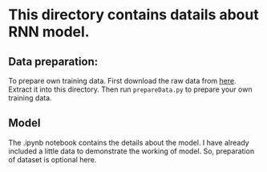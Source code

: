# This directory contains datails about RNN model. 

## Data preparation:
To prepare own training data. First download the raw data from [here](https://drive.google.com/open?id=11o_KP61tjHDA8X9s54wdOoYWci1ebK-6). Extract it into this directory. Then run `prepareData.py` to prepare your own training data.

## Model
The .ipynb notebook contains the details about the model. I have already included a little data to demonstrate the working of model. So, preparation of dataset is optional here.
